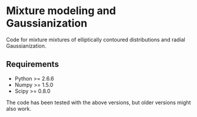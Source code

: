 Mixture modeling and Gaussianization
====================================

Code for mixture mixtures of elliptically contoured distributions and radial
Gaussianization.


Requirements
------------

* Python >= 2.6.6
* Numpy >= 1.5.0
* Scipy >= 0.8.0

The code has been tested with the above versions, but older versions might also
work.
